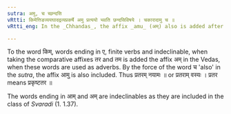 ```yaml
---
sutra: अमु, च च्छन्दसि
vRtti: किमेत्तिङव्ययघादद्रव्यप्रकर्षे अमु प्रत्ययो भवति छन्दसिविषये । चकारादामु च ॥
vRtti_eng: In the _Chhandas_, the affix _amu_ (अम्) also is added after the above, under similar conditions.

---
```

To the word किम्, words ending in ए, finite verbs and indeclinable, when taking the comparative affixes तर and तम is added the affix अम् in the Vedas, when these words are used as adverbs. By the force of the word च 'also' in the _sutra_, the affix आमु is also included. Thus प्रतरम् नयामः ॥ or प्रतराम् वस्यः । प्रतर means प्रकृष्टतर ॥

The words ending in आम् and अम् are indeclinables as they are included in the class of _Svaradi_ (1. 1.37).